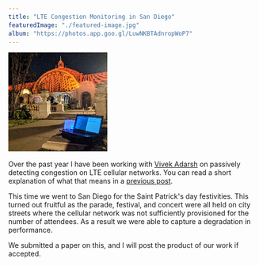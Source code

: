 ```yaml
---
title: "LTE Congestion Monitoring in San Diego"
featuredImage: "./featured-image.jpg" 
album: "https://photos.app.goo.gl/LuwNKBTAdnropWoP7"
---
```


<div class="img-right"><img src="featured-image.jpg" alt="Sensing in Balboa Park"></div>


Over the past year I have been working with [Vivek Adarsh](https://moment.cs.ucsb.edu/people/vivek-adarsh) on passively detecting congestion on LTE cellular networks. You can read a short explanation of what that means in a [previous post](/posts/2019-02-21-lte-congestion/).

This time we went to 
San Diego for the Saint Patrick's day festivities. This turned out fruitful as the parade, festival, and concert were all held on city streets where the cellular network was not sufficiently provisioned for the number of attendees. As a result we were able to capture a degradation in performance.

We submitted a paper on this, and I will post the product of our work if accepted. 
